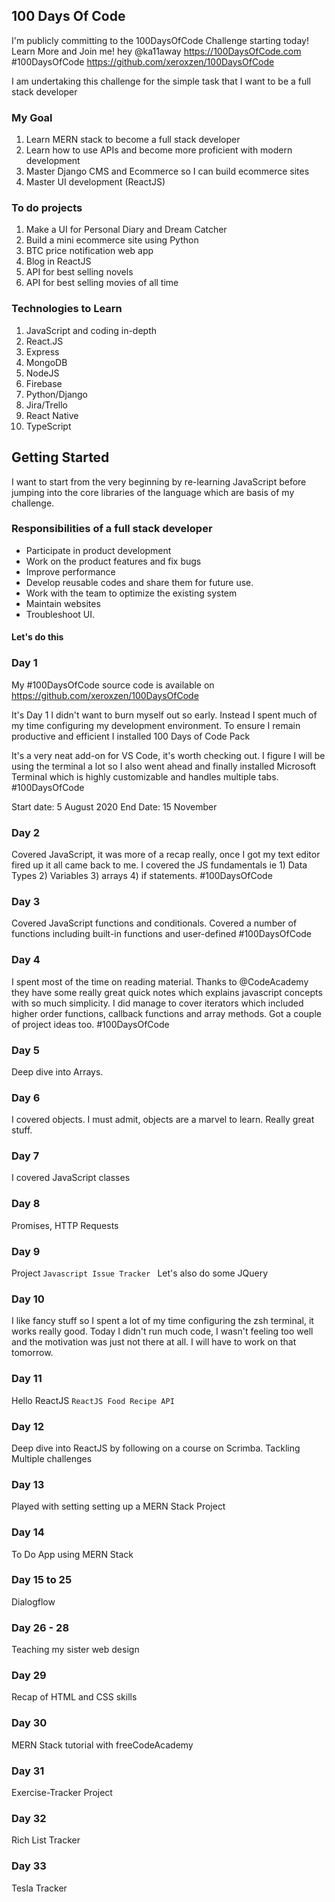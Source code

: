 ## 100 Days Of Code

I'm publicly committing to the 100DaysOfCode Challenge starting today! Learn More and Join me! hey  @ka11away  https://100DaysOfCode.com #100DaysOfCode https://github.com/xeroxzen/100DaysOfCode

I am undertaking this challenge for the simple task that I want to be a full stack developer

### My Goal
1. Learn MERN stack to become a full stack developer
2. Learn how to use APIs and become more proficient with modern development
3. Master Django CMS and Ecommerce so I can build ecommerce sites
4. Master UI development (ReactJS)

### To do projects
1. Make a UI for Personal Diary and Dream Catcher
2. Build a mini ecommerce site using Python
3. BTC price notification web app
4. Blog in ReactJS
5. API for best selling novels
6. API for best selling movies of all time

### Technologies to Learn
1. JavaScript and coding in-depth
2. React.JS
3. Express
4. MongoDB
5. NodeJS
6. Firebase
7. Python/Django
8. Jira/Trello
9. React Native
10. TypeScript


## Getting Started
I want to start from the very beginning by re-learning JavaScript before jumping into the core libraries of the language which are basis of my challenge.

### Responsibilities of a full stack developer
* Participate in product development
* Work on the product features and fix bugs
* Improve performance
* Develop reusable codes and share them for future use.
* Work with the team to optimize the existing system
* Maintain websites
* Troubleshoot UI.


#### Let's do this

### Day 1
My #100DaysOfCode source code is available on https://github.com/xeroxzen/100DaysOfCode

It's Day 1 I didn't want to burn myself out so early. Instead I spent much of my time configuring my development environment. To ensure I remain productive and efficient I installed 100 Days of Code Pack

It's a very neat add-on for VS Code, it's worth checking out. I figure I will be using the terminal a lot so I also went ahead and finally installed Microsoft Terminal which is highly customizable and handles multiple tabs. #100DaysOfCode

Start date: 5 August 2020
End Date: 15 November


### Day 2
Covered JavaScript, it was more of a recap really, once I got my text editor fired up it all came back to me. I covered the JS fundamentals ie 1) Data Types 2) Variables 3) arrays 4) if statements. #100DaysOfCode

### Day 3
Covered JavaScript functions and conditionals. Covered a number of functions including built-in functions and user-defined #100DaysOfCode

### Day 4
I spent most of the time on reading material. Thanks to @CodeAcademy they have some really great quick notes which explains javascript concepts with so much simplicity. I did manage to cover iterators which included higher order functions, callback functions and array methods. Got a couple of project ideas too. #100DaysOfCode   

### Day 5
Deep dive into Arrays.

### Day 6
I covered objects. I must admit, objects are a marvel to learn. Really great stuff.

### Day 7
I covered JavaScript classes

### Day 8
Promises, HTTP Requests

### Day 9
Project ```Javascript Issue Tracker ```
Let's also do some JQuery

### Day 10
I like fancy stuff so I spent a lot of my time configuring the zsh terminal, it works really good. Today I didn't run much code, I wasn't feeling too well and the motivation was just not there at all. I will have to work on that tomorrow.

### Day 11
Hello ReactJS ```ReactJS Food Recipe API ```

### Day 12
Deep dive into ReactJS by following on  a course on Scrimba. Tackling Multiple challenges

### Day 13
Played with setting setting up a MERN Stack Project

### Day 14
To Do App using MERN Stack

### Day 15 to 25
Dialogflow

### Day 26 - 28
Teaching my sister web design

### Day 29
Recap of HTML and CSS skills

### Day 30
MERN Stack tutorial with freeCodeAcademy

### Day 31
Exercise-Tracker Project

### Day 32
Rich List Tracker

### Day 33
Tesla Tracker
